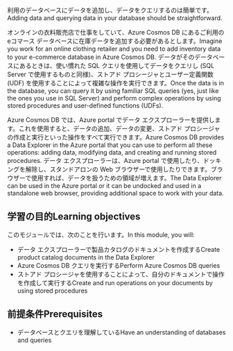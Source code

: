 <span data-ttu-id="4d4f5-101">利用のデータベースにデータを追加し、データをクエリするのは簡単です。</span><span class="sxs-lookup"><span data-stu-id="4d4f5-101">Adding data and querying data in your database should be straightforward.</span></span> 

<span data-ttu-id="4d4f5-102">オンラインの衣料販売店で仕事をしていて、Azure Cosmos DB にあるご利用の eコマース データベースに在庫データを追加する必要があるとします。</span><span class="sxs-lookup"><span data-stu-id="4d4f5-102">Imagine you work for an online clothing retailer and you need to add inventory data to your e-commerce database in Azure Cosmos DB.</span></span> <span data-ttu-id="4d4f5-103">データがそのデータベースにあるときは、使い慣れた SQL クエリを使用してデータをクエリし (SQL Server で使用するものと同様)、ストアド プロシージャとユーザー定義関数 (UDF) を使用することによって複雑な操作を実行できます。</span><span class="sxs-lookup"><span data-stu-id="4d4f5-103">Once the data is in the database, you can query it by using familiar SQL queries (yes, just like the ones you use in SQL Server) and perform complex operations by using stored procedures and user-defined functions (UDFs).</span></span>

<span data-ttu-id="4d4f5-104">Azure Cosmos DB では、Azure portal でデータ エクスプローラーを提供します。これを使用すると、データの追加、データの変更、ストアド プロシージャの作成と実行といった操作をすべて実行できます。</span><span class="sxs-lookup"><span data-stu-id="4d4f5-104">Azure Cosmos DB provides a Data Explorer in the Azure portal that you can use to perform all these operations: adding data, modifying data, and creating and running stored procedures.</span></span> <span data-ttu-id="4d4f5-105">データ エクスプローラーは、Azure portal で使用したり、ドッキングを解除し、スタンドアロンの Web ブラウザーで使用したりできます。ブラウザーで使用すれば、データを扱うための領域が増えます。</span><span class="sxs-lookup"><span data-stu-id="4d4f5-105">The Data Explorer can be used in the Azure portal or it can be undocked and used in a standalone web browser, providing additional space to work with your data.</span></span>

## <a name="learning-objectives"></a><span data-ttu-id="4d4f5-106">学習の目的</span><span class="sxs-lookup"><span data-stu-id="4d4f5-106">Learning objectives</span></span>

<span data-ttu-id="4d4f5-107">このモジュールでは、次のことを行います。</span><span class="sxs-lookup"><span data-stu-id="4d4f5-107">In this module, you will:</span></span>

- <span data-ttu-id="4d4f5-108">データ エクスプローラーで製品カタログのドキュメントを作成する</span><span class="sxs-lookup"><span data-stu-id="4d4f5-108">Create product catalog documents in the Data Explorer</span></span>
- <span data-ttu-id="4d4f5-109">Azure Cosmos DB クエリを実行する</span><span class="sxs-lookup"><span data-stu-id="4d4f5-109">Perform Azure Cosmos DB queries</span></span>
- <span data-ttu-id="4d4f5-110">ストアド プロシージャを使用することによって、自分のドキュメントで操作を作成して実行する</span><span class="sxs-lookup"><span data-stu-id="4d4f5-110">Create and run operations on your documents by using stored procedures</span></span>

## <a name="prerequisites"></a><span data-ttu-id="4d4f5-111">前提条件</span><span class="sxs-lookup"><span data-stu-id="4d4f5-111">Prerequisites</span></span>

- <span data-ttu-id="4d4f5-112">データベースとクエリを理解している</span><span class="sxs-lookup"><span data-stu-id="4d4f5-112">Have an understanding of databases and queries</span></span>
